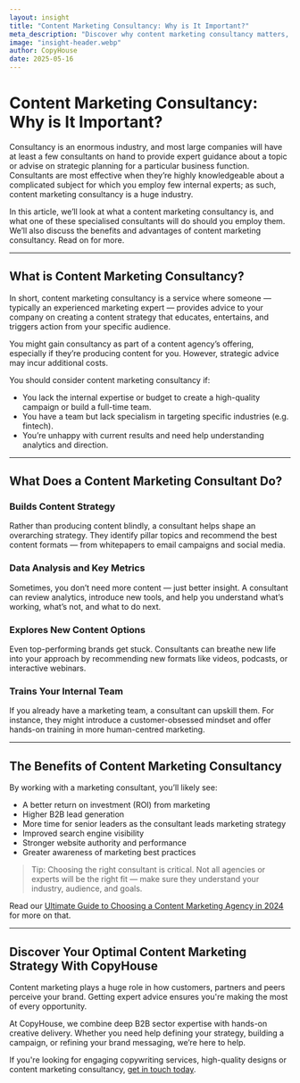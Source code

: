 ```yaml
---
layout: insight
title: "Content Marketing Consultancy: Why is It Important?"
meta_description: "Discover why content marketing consultancy matters, what consultants do, and how your business can benefit from strategic support to improve ROI, SEO, and content performance."
image: "insight-header.webp"
author: CopyHouse
date: 2025-05-16
---
```


# Content Marketing Consultancy: Why is It Important?

Consultancy is an enormous industry, and most large companies will have at least a few consultants on hand to provide expert guidance about a topic or advise on strategic planning for a particular business function. Consultants are most effective when they’re highly knowledgeable about a complicated subject for which you employ few internal experts; as such, content marketing consultancy is a huge industry.

In this article, we’ll look at what a content marketing consultancy is, and what one of these specialised consultants will do should you employ them. We’ll also discuss the benefits and advantages of content marketing consultancy. Read on for more.

---

## What is Content Marketing Consultancy?

In short, content marketing consultancy is a service where someone — typically an experienced marketing expert — provides advice to your company on creating a content strategy that educates, entertains, and triggers action from your specific audience.

You might gain consultancy as part of a content agency’s offering, especially if they’re producing content for you. However, strategic advice may incur additional costs.

You should consider content marketing consultancy if:

- You lack the internal expertise or budget to create a high-quality campaign or build a full-time team.
- You have a team but lack specialism in targeting specific industries (e.g. fintech).
- You’re unhappy with current results and need help understanding analytics and direction.

---

## What Does a Content Marketing Consultant Do?

### Builds Content Strategy

Rather than producing content blindly, a consultant helps shape an overarching strategy. They identify pillar topics and recommend the best content formats — from whitepapers to email campaigns and social media.

### Data Analysis and Key Metrics

Sometimes, you don’t need more content — just better insight. A consultant can review analytics, introduce new tools, and help you understand what’s working, what’s not, and what to do next.

### Explores New Content Options

Even top-performing brands get stuck. Consultants can breathe new life into your approach by recommending new formats like videos, podcasts, or interactive webinars.

### Trains Your Internal Team

If you already have a marketing team, a consultant can upskill them. For instance, they might introduce a customer-obsessed mindset and offer hands-on training in more human-centred marketing.

---

## The Benefits of Content Marketing Consultancy

By working with a marketing consultant, you’ll likely see:

- A better return on investment (ROI) from marketing
- Higher B2B lead generation
- More time for senior leaders as the consultant leads marketing strategy
- Improved search engine visibility
- Stronger website authority and performance
- Greater awareness of marketing best practices

> Tip: Choosing the right consultant is critical. Not all agencies or experts will be the right fit — make sure they understand your industry, audience, and goals.

Read our [Ultimate Guide to Choosing a Content Marketing Agency in 2024](/insights/choosing-content-marketing-agency-2024) for more on that.

---

## Discover Your Optimal Content Marketing Strategy With CopyHouse

Content marketing plays a huge role in how customers, partners and peers perceive your brand. Getting expert advice ensures you're making the most of every opportunity.

At CopyHouse, we combine deep B2B sector expertise with hands-on creative delivery. Whether you need help defining your strategy, building a campaign, or refining your brand messaging, we’re here to help.

If you're looking for engaging copywriting services, high-quality designs or content marketing consultancy, [get in touch today](https://www.copyhouse.io/contact).
